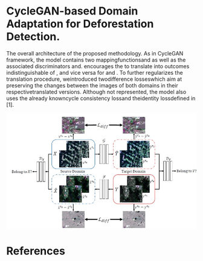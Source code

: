 # CycleGAN-based Domain Adaptation for Deforestation Detection.

The overall architecture of the proposed methodology. As in CycleGAN framework, the model contains two mappingfunctionsand as well as the associated discriminators and. encourages the to translate into outcomes indistinguishable of , and vice versa for and .  To further regularizes the translation procedure, weintroduced twodifference losseswhich aim at preserving the changes between the images of both domains in their respectivetranslated versions. Although not represented, the model also uses the already knowncycle consistency lossand theidentity lossdefined in [1].

![Image](Methodology.jpg)

# References
